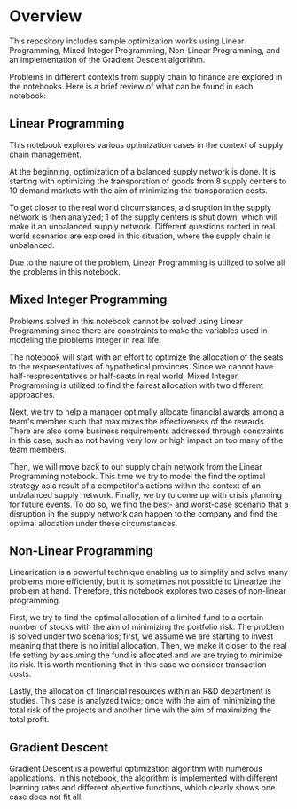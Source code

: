 # Overview

This repository includes sample optimization works using Linear Programming, Mixed Integer Programming, Non-Linear Programming, and an implementation of the Gradient Descent algorithm.

Problems in different contexts from supply chain to finance are explored in the notebooks. Here is a brief review of what can be found in each notebook:


## Linear Programming

This notebook explores various optimization cases in the context of supply chain management.

At the beginning, optimization of a balanced supply network is done. It is starting with optimizing the transporation of goods from 8 supply centers to 10 demand markets with the aim of minimizing the transporation costs. 

To get closer to the real world circumstances, a disruption in the supply network is then analyzed; 1 of the supply centers is shut down, which will make it an unbalanced supply network. Different questions rooted in real world scenarios are explored in this situation, where the supply chain is unbalanced.

Due to the nature of the problem, Linear Programming is utilized to solve all the problems in this notebook.


## Mixed Integer Programming

Problems solved in this notebook cannot be solved using Linear Programming since there are constraints to make the variables used in modeling the problems integer in real life. 

The notebook will start with an effort to optimize the allocation of the seats to the respresentatives of hypothetical provinces. Since we cannot have half-respresentatives or half-seats in real world, Mixed Integer Programming is utilized to find the fairest allocation with two different approaches. 

Next, we try to help a manager optimally allocate financial awards among a team's member such that maximizes the effectiveness of the rewards. There are also some business requirements addressed through constraints in this case, such as not having very low or high impact on too many of the team members.

Then, we will move back to our supply chain network from the Linear Programming notebook. This time we try to model the find the optimal strategy as a result of a competitor's actions within the context of an unbalanced supply network. Finally, we try to come up with crisis planning for future events. To do so, we find the best- and worst-case scenario that a disruption in the supply network can happen to the company and find the optimal allocation under these circumstances.


## Non-Linear Programming

Linearization is a powerful technique enabling us to simplify and solve many problems more efficiently, but it is sometimes not possible to Linearize the problem at hand. Therefore, this notebook explores two cases of non-linear programming.

First, we try to find the optimal allocation of a limited fund to a certain number of stocks with the aim of minimizing the portfolio risk. The problem is solved under two scenarios; first, we assume we are starting to invest meaning that there is no initial allocation. Then, we make it closer to the real life setting by assuming the fund is allocated and we are trying to minimize its risk. It is worth mentioning that in this case we consider transaction costs.

Lastly, the allocation of financial resources within an R&D department is studies. This case is analyzed twice; once with the aim of minimizing the total risk of the projects and another time wih the aim of maximizing the total profit.


## Gradient Descent

Gradient Descent is a powerful optimization algorithm with numerous applications. In this notebook, the algorithm is implemented with different learning rates and different objective functions, which clearly shows one case does not fit all. 
